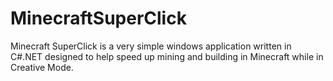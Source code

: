 MinecraftSuperClick
===================

Minecraft SuperClick is a very simple windows application written in C#.NET designed to help speed up mining and building in Minecraft while in Creative Mode.
